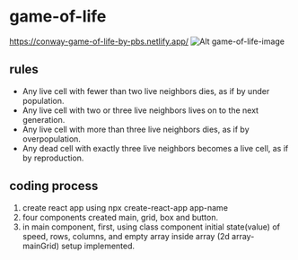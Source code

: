 # game-of-life
https://conway-game-of-life-by-pbs.netlify.app/
![Alt game-of-life-image](./Game-of-life.JPG)

## rules
- Any live cell with fewer than two live neighbors dies, as if by under population.
- Any live cell with two or three live neighbors lives on to the next generation.
- Any live cell with more than three live neighbors dies, as if by overpopulation.
- Any dead cell with exactly three live neighbors becomes a live cell, as if by reproduction.

## coding process
1) create react app using npx create-react-app app-name
2) four components created main, grid, box and button.
3) in main component, first, using class component initial state(value) of speed, rows, columns, and empty array inside array (2d array- mainGrid) setup implemented. 
